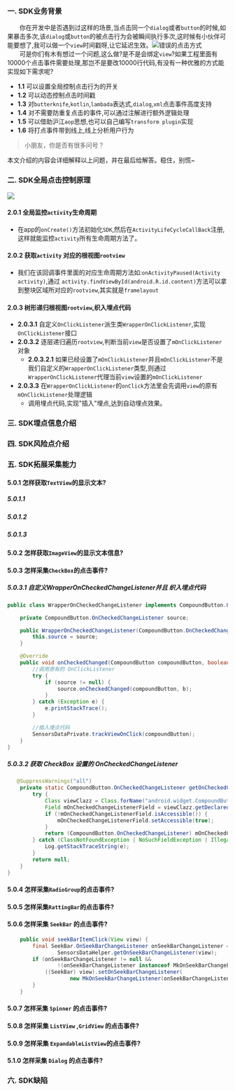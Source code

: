 ### 一. SDK业务背景
&emsp;&emsp;你在开发中是否遇到过这样的场景,当点击同一个`dialog`或者`button`的时候,如果暴击多次,该`dialog`或`button`的被点击行为会被瞬间执行多次,这时候有小伙伴可能要想了,我可以做一个`view`时间戳呀,让它延迟生效。![错误的点击方式](//p3-juejin.byteimg.com/tos-cn-i-k3u1fbpfcp/57f651c251cf4ee39bef7c394bdb0e9f~tplv-k3u1fbpfcp-zoom-1.image)<br/>&emsp;&emsp;可是你们有木有想过一个问题,这么做?是不是会绑定`view`?如果工程里面有10000个点击事件需要处理,那岂不是要改10000行代码,有没有一种优雅的方式能实现如下需求呢?
 
 
 
 - **1.1** 可以设置全局控制点击行为的开关
 - **1.2** 可以动态控制点击时间戳
 - **1.3** 对`butterknife`,`kotlin`,`lambada`表达式,`dialog`,`xml`点击事件高度支持
 - **1.4** 对不需要防重复点击的事件,可以通过注解进行额外逻辑处理
 - **1.5** 可以借助沪江`aop`思想,也可以自己编写`transform plugin`实现
 - **1.6** 将打点事件带到线上,线上分析用户行为
 
> 小朋友，你是否有很多问号？

本文介绍的内容会详细解释以上问题，并在最后给解答。稳住，别慌~
 
### 二. SDK全局点击控制原理
![](https://p9-juejin.byteimg.com/tos-cn-i-k3u1fbpfcp/2735b31021854affb06c0f9abefbbca8~tplv-k3u1fbpfcp-zoom-1.image)
#### 2.0.1 全局监控`activity`生命周期

- 在app的`onCreate()`方法初始化`SDK`,然后在`ActivityLifeCycleCallBack`注册,这样就能监控`activity`所有生命周期方法了。

#### 2.0.2 获取`activity` 对应的根视图`rootview`

- 我们在该回调事件里面的对应生命周期方法如:`onActivityPaused(Activity activity)`,通过 `activity.findViewById(android.R.id.content)`方法可以拿到整块区域所对应的`rootview`,其实就是`framelayout`

#### 2.0.3 树形递归根视图`rootview`,织入埋点代码
- **2.0.3.1** 自定义`OnClickListener`派生类`WrapperOnClickListener`,实现`OnClickListener`接口
- **2.0.3.2** 逐层递归遍历`rootview`,判断当前`view`是否设置了`mOnClickListener`对象
  - **2.0.3.2.1** 如果已经设置了`mOnClickListener`并且`mOnClickListener`不是我们自定义的`WrapperOnClickListener`类型,则通过`WrapperOnClickListener`代理当前`view`设置的`mOnClickListener`
- **2.0.3.3** 在`WrapperOnClickListener`的`onClick`方法里会先调用`view`的原有`mOnClickListener`处理逻辑
  - 调用埋点代码,实现"插入"埋点,达到自动埋点效果。

### 三. SDK埋点信息介绍
### 四. SDK风险点介绍
### 五. SDK拓展采集能力
#### **5.0.1** 怎样获取`TextView`的显示文本?
##### 5.0.1.1 
##### 5.0.1.2 
##### 5.0.1.3
#### **5.0.2** 怎样获取`ImageView`的显示文本信息?
#### **5.0.3** 怎样采集`CheckBox`的点击事件?

##### 5.0.3.1   自定义WrapperOnCheckedChangeListener并且 织入埋点代码

```java
public class WrapperOnCheckedChangeListener implements CompoundButton.OnCheckedChangeListener {

    private CompoundButton.OnCheckedChangeListener source;

    public WrapperOnCheckedChangeListener(CompoundButton.OnCheckedChangeListener source) {
        this.source = source;
    }

    @Override
    public void onCheckedChanged(CompoundButton compoundButton, boolean b) {
        //调用原有的 OnClickListener
        try {
            if (source != null) {
                source.onCheckedChanged(compoundButton, b);
            }
        } catch (Exception e) {
            e.printStackTrace();
        }

        //插入埋点代码
        SensorsDataPrivate.trackViewOnClick(compoundButton);
    }
}

```

##### 5.0.3.2 获取 CheckBox 设置的 OnCheckedChangeListener

```java
   @SuppressWarnings("all")
    private static CompoundButton.OnCheckedChangeListener getOnCheckedChangeListener(View view) {
        try {
            Class viewClazz = Class.forName("android.widget.CompoundButton");
            Field mOnCheckedChangeListenerField = viewClazz.getDeclaredField("mOnCheckedChangeListener");
            if (!mOnCheckedChangeListenerField.isAccessible()) {
                mOnCheckedChangeListenerField.setAccessible(true);
            }
            return (CompoundButton.OnCheckedChangeListener) mOnCheckedChangeListenerField.get(view);
        } catch (ClassNotFoundException | NoSuchFieldException | IllegalAccessException e) {
            Log.getStackTraceString(e);
        } 
        return null;
    }
}
```


#### **5.0.4** 怎样采集`RadioGroup`的点击事件?
#### **5.0.5** 怎样采集`RattingBar`的点击事件?
#### **5.0.6** 怎样采集 `SeekBar` 的点击事件?

```java
    public void seekBarItemClick(View view) {
        final SeekBar.OnSeekBarChangeListener onSeekBarChangeListener =
                SensorsDataHelper.getOnSeekBarChangeListener(view);
        if (onSeekBarChangeListener != null &&
                !(onSeekBarChangeListener instanceof MkOnSeekBarChangeListener)) {
            ((SeekBar) view).setOnSeekBarChangeListener(
                    new MkOnSeekBarChangeListener(onSeekBarChangeListener));
        }
    }
```

#### **5.0.7** 怎样采集 `Spinner` 的点击事件?
#### **5.0.8** 怎样采集 `ListView` ,`GridView` 的点击事件?
#### **5.0.9** 怎样采集 `ExpandableListView`的点击事件?
#### **5.1.0** 怎样采集 `Dialog` 的点击事件?

### 六. SDK缺陷

